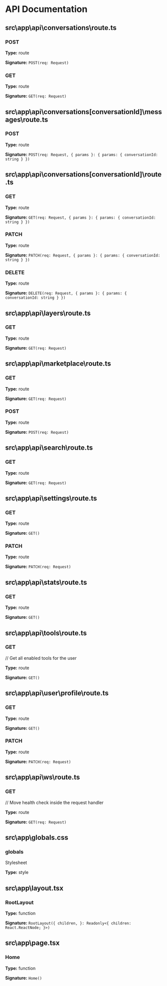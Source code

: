 # API Documentation

## src\app\api\conversations\route.ts

### POST



**Type:** route

**Signature:** `POST(req: Request)`

### GET



**Type:** route

**Signature:** `GET(req: Request)`

## src\app\api\conversations\[conversationId]\messages\route.ts

### POST



**Type:** route

**Signature:** `POST(req: Request, { params }: { params: { conversationId: string } })`

## src\app\api\conversations\[conversationId]\route.ts

### GET



**Type:** route

**Signature:** `GET(req: Request, { params }: { params: { conversationId: string } })`

### PATCH



**Type:** route

**Signature:** `PATCH(req: Request, { params }: { params: { conversationId: string } })`

### DELETE



**Type:** route

**Signature:** `DELETE(req: Request, { params }: { params: { conversationId: string } })`

## src\app\api\layers\route.ts

### GET



**Type:** route

**Signature:** `GET(req: Request)`

## src\app\api\marketplace\route.ts

### GET



**Type:** route

**Signature:** `GET(req: Request)`

### POST



**Type:** route

**Signature:** `POST(req: Request)`

## src\app\api\search\route.ts

### GET



**Type:** route

**Signature:** `GET(req: Request)`

## src\app\api\settings\route.ts

### GET



**Type:** route

**Signature:** `GET()`

### PATCH



**Type:** route

**Signature:** `PATCH(req: Request)`

## src\app\api\stats\route.ts

### GET



**Type:** route

**Signature:** `GET()`

## src\app\api\tools\route.ts

### GET

// Get all enabled tools for the user

**Type:** route

**Signature:** `GET()`

## src\app\api\user\profile\route.ts

### GET



**Type:** route

**Signature:** `GET()`

### PATCH



**Type:** route

**Signature:** `PATCH(req: Request)`

## src\app\api\ws\route.ts

### GET

// Move health check inside the request handler

**Type:** route

**Signature:** `GET(req: Request)`

## src\app\globals.css

### globals

Stylesheet

**Type:** style

## src\app\layout.tsx

### RootLayout



**Type:** function

**Signature:** `RootLayout({
  children,
}: Readonly<{
  children: React.ReactNode;
}>)`

## src\app\page.tsx

### Home



**Type:** function

**Signature:** `Home()`